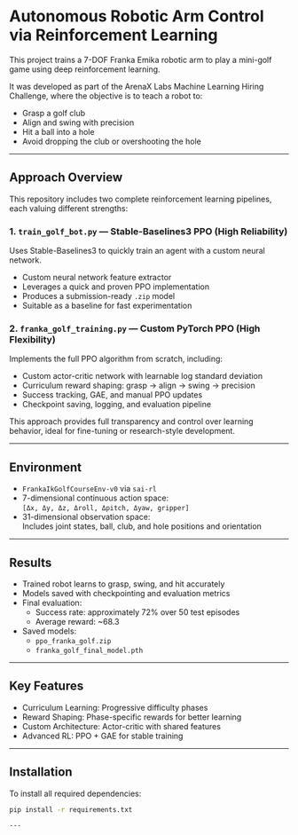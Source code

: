 # Autonomous Robotic Arm Control via Reinforcement Learning

This project trains a 7-DOF Franka Emika robotic arm to play a mini-golf game using deep reinforcement learning.

It was developed as part of the ArenaX Labs Machine Learning Hiring Challenge, where the objective is to teach a robot to:
- Grasp a golf club
- Align and swing with precision
- Hit a ball into a hole
- Avoid dropping the club or overshooting the hole

---

## Approach Overview

This repository includes two complete reinforcement learning pipelines, each valuing different strengths:

### 1. `train_golf_bot.py` — Stable-Baselines3 PPO (High Reliability)

Uses Stable-Baselines3 to quickly train an agent with a custom neural network.

- Custom neural network feature extractor
- Leverages a quick and proven PPO implementation
- Produces a submission-ready `.zip` model
- Suitable as a baseline for fast experimentation

### 2. `franka_golf_training.py` — Custom PyTorch PPO (High Flexibility)

Implements the full PPO algorithm from scratch, including:

- Custom actor-critic network with learnable log standard deviation
- Curriculum reward shaping: grasp → align → swing → precision
- Success tracking, GAE, and manual PPO updates
- Checkpoint saving, logging, and evaluation pipeline

This approach provides full transparency and control over learning behavior, ideal for fine-tuning or research-style development.

---

## Environment

- `FrankaIkGolfCourseEnv-v0` via `sai-rl`
- 7-dimensional continuous action space:  
  `[Δx, Δy, Δz, Δroll, Δpitch, Δyaw, gripper]`
- 31-dimensional observation space:  
  Includes joint states, ball, club, and hole positions and orientation

---

## Results

- Trained robot learns to grasp, swing, and hit accurately
- Models saved with checkpointing and evaluation metrics
- Final evaluation:
  - Success rate: approximately 72% over 50 test episodes
  - Average reward: ~68.3
- Saved models:
  - `ppo_franka_golf.zip`
  - `franka_golf_final_model.pth`

---

## Key Features

- Curriculum Learning: Progressive difficulty phases
- Reward Shaping: Phase-specific rewards for better learning
- Custom Architecture: Actor-critic with shared features
- Advanced RL: PPO + GAE for stable training

---

## Installation

To install all required dependencies:

```bash
pip install -r requirements.txt

---
